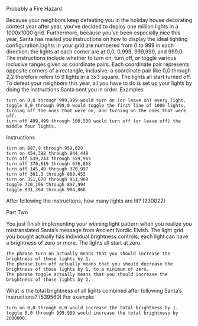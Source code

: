 Probably a Fire Hazard

Because your neighbors keep defeating you in the holiday house decorating contest year after year, you’ve decided to deploy one million lights in a 1000x1000 grid. Furthermore, because you’ve been especially nice this year, Santa has mailed you instructions on how to display the ideal lighting configuration.Lights in your grid are numbered from 0 to 999 in each direction; the lights at each corner are at 0,0, 0,999, 999,999, and 999,0. The instructions include whether to turn on, turn off, or toggle various inclusive ranges given as coordinate pairs. Each coordinate pair represents opposite corners of a rectangle, inclusive; a coordinate pair like 0,0 through 2,2 therefore refers to 9 lights in a 3x3 square. The lights all start turned off. To defeat your neighbors this year, all you have to do is set up your lights by doing the instructions Santa sent you in order.
Examples

    turn on 0,0 through 999,999 would turn on (or leave on) every light.
    toggle 0,0 through 999,0 would toggle the first line of 1000 lights, turning off the ones that were on, and turning on the ones that were off.
    turn off 499,499 through 500,500 would turn off (or leave off) the middle four lights.

Instructions

    turn on 887,9 through 959,629
    turn on 454,398 through 844,448
    turn off 539,243 through 559,965
    turn off 370,819 through 676,868
    turn off 145,40 through 370,997
    turn off 301,3 through 808,453
    turn on 351,678 through 951,908
    toggle 720,196 through 897,994
    toggle 831,394 through 904,860

After following the instructions, how many lights are lit?
(230022)

Part Two

You just finish implementing your winning light pattern when you realize you mistranslated Santa’s message from Ancient Nordic Elvish. The light grid you bought actually has individual brightness controls; each light can have a brightness of zero or more. The lights all start at zero.

    The phrase turn on actually means that you should increase the brightness of those lights by 1.
    The phrase turn off actually means that you should decrease the brightness of those lights by 1, to a minimum of zero.
    The phrase toggle actually means that you should increase the brightness of those lights by 2.

What is the total brightness of all lights combined after following Santa’s instructions?
(539560)
For example:

    turn on 0,0 through 0,0 would increase the total brightness by 1.
    toggle 0,0 through 999,999 would increase the total brightness by 2000000.

